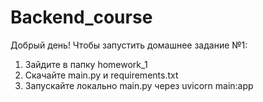 # Backend_course

Добрый день! Чтобы запустить домашнее задание №1:
1. Зайдите в папку homework_1
2. Скачайте main.py и requirements.txt
3. Запускайте локально main.py через uvicorn main:app
